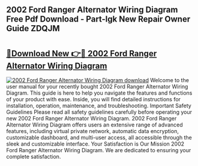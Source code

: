 ## 2002 Ford Ranger Alternator Wiring Diagram Free Pdf Download - Part-lgk New Repair Owner Guide ZDQJM

# <h2><a href="http://dfrtw74.blite.top/?on=2002+Ford+Ranger+Alternator+Wiring+Diagram">🔗Download New 👉🔴 2002 Ford Ranger Alternator Wiring Diagram</a></h2>

[![2002 Ford Ranger Alternator Wiring Diagram download](https://i.imgur.com/lujVjoI.png)](http://dfrtw74.blite.top/?on=2002+Ford+Ranger+Alternator+Wiring+Diagram)
Welcome to the user manual for your recently bought 2002 Ford Ranger Alternator Wiring Diagram. This guide is here to help you navigate the features and functions of your product with ease. Inside, you will find detailed instructions for installation, operation, maintenance, and troubleshooting. Important Safety Guidelines Please read all safety guidelines carefully before operating your new 2002 Ford Ranger Alternator Wiring Diagram. 2002 Ford Ranger Alternator Wiring Diagram offers users an extensive range of advanced features, including virtual private network, automatic data encryption, customizable dashboard, and multi-user access, all accessible through the sleek and customizable interface. Your Satisfaction is Our Mission 2002 Ford Ranger Alternator Wiring Diagram. We are dedicated to ensuring your complete satisfaction.
